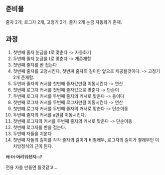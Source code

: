 ## 준비물
줄자 2개, 로그자 2개, 고정기 2개, 줄자 2개 눈금 자동화기 존재.
## 과정
1. 첫번째 줄자 눈금을 t로 맞춘다 -> 자동화기
2. 두번째 줄자 눈금을 t로 맞춘다 -> 계존재함
3. 첫번째 줄자를 반 접는다
4. 첫번째 줄자를 고정시킨다, 첫번짜 줄자의 길이만 앞으로 제공될것이다. -> 고정기 2개 존재함.
5. 두번짜 줄자의 커서를 첫번째 줄자값만큼 이동시킨다 -> 연산
6. 첫번째 로그자 커서를 첫번째 줄자값으로 맞춘다   -> 단순이
7. 두번째 로그자 커서를 두번째 줄자의 커서로 맞춘다 -> 동이다
8. 첫번째 로그자 커서를 두번째 로그자만큼 이동시킨다 -> 연산
9. 첫번째 로그자 커서를 두번째 줄자의 커서로 맞춘다 -> 단순이동
10. 두번째 줄자의 커서를 a만큼 이동시킨다.
11. 첫번째 로그자의 커서를 두번째 줄자의 커서로 맞춘다 -> 단순이동
12. 첫번째 로그자를 반을 접는다.
13. 두번째 자들을 치운다
14. 첫번째 자들의 길이를 각각 줄자의 길이가 비켤래부, 로그자의 길이가 켤래부인 이차방정식의 근이 된다.

~~왜 더 어려워졌지...?~~

전용 자를 만들면 될것같고...